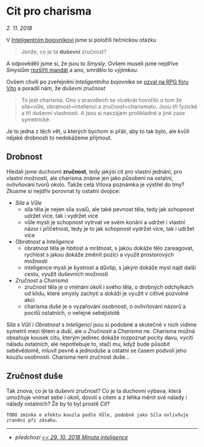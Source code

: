 # Cit pro charisma

*2. 11. 2018*

V [Inteligentním bojovníkovi](2018-10-10-inteligentni_bojovnik.md#Zručný_přesun_bodů_Boje) jsme si položili řečnickou otázku

> Jenže, co je ta **duševní** zručnost?

A odpověděli jsme si, že jsou to *Smysly*. Ovšem museli jsme nejdříve *Smyslům* [rozšířit mandát](2018-10-10-inteligentni_bojovnik.md#Smyslný_boj) a ano, smrdělo to *výjimkou*.

Ovšem chvíli po zveřejnění *Inteligentního bojovníka* se [ozval na RPG fóru Vito](TODO) a poradil nám, že *duševní zručnost*


> To jest charisma. Ono v pravidlech se vícekrát hovořilo o tom že síla=vůle, obratnost=intelienci a zručnost=charismatu. Jsou tři fyzické a tři duševní vlastnosti. A jsou si navzájem protikladné a jiné zase symetrické.

Je to jedna z těch vět, u kterých bychom si přáli, aby to tak bylo, ale kvůli nějaké drobnosti to nedokážeme přijmout.

## Drobnost

Hledali jsme duchovní **zručnost**, tedy jakýsi cit pro vlastní jednání, pro vlastní možnosti, ale charisma známe jen jako působení na ostatní, ovlivňování tvorů okolo. Takže celá Vitova poznámka je výstřel do tmy? Zkusme si nejdřív porovnat ty ostatní dvojice:

- *Síla* a *Vůle*
    - síla těla je nejen síla svalů, ale také pevnost těla, tedy jak schopnost udržet více, tak i vydržet více
    - vůle mysli je schopnost vytrvat ve svém konání a udržet i vlastní názor i příčetnost, tedy je to jak schopnost vydržet více, tak i udržet více
- *Obratnost* a *Inteligence*
    - obratnost těla je hbitost a mrštnost, s jakou dokáže tělo zareagovat, rychlost s jakou dokáže změnit pozici a využít prostorových možností
    - inteligence mysli je bystrost a důvtip, s jakým dokáže mysl najít další cestu, využít duševních možností
- *Zručnost* a *Charisma*
    - zručnost těla je o vnímání okolí i svého těla, o drobných odchylkách od klidu, které smysly zachytí a dokáží je využít v citlivé pozvolné akci
    - charisma duše je o vyzařování osobnosti, o ovlivňování názorů a pocitů ostatních, o veřejné sebejistotě

*Síla* s *Vůlí* i *Obratnost* s *Inteligencí* jsou si podobné a skutečně v nich vidíme symetrii mezi tělem a duší, ale u *Zručnosti* a *Charisma* ne. Charisma možná obsahuje kousek citu, kterým jedinec dokáže rozpoznat pocity davu, vycítí náladu ostatních, ale nepotřebuje to, stačí mu, když bude působit seběvědomě, mluvit pevně a jednoduše a ostatní se časem podvolí jeho kouzlu osobnosti. Charisma není zručnost duše...

## Zručnost duše

Tak znova, co je ta duševní zručnost? Co je ta duchovní výbava, která umožňuje vnímat sebe i okolí, dovolí s citem a z lehka měnit své nálady i nálady ostatních? Že by to byl prostě *Cit*?
    
    TODO zmínka o efektu kouzla podle Vůle, podobně jako Síla ovlivňuje zranění při zásahu.

---

- *předchozí [<< 29. 10. 2018 Minuta inteligence](2018-10-29-minuta_inteligence.md)*
